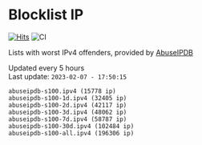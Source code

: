 # Blocklist IP

[![Hits](https://hits.seeyoufarm.com/api/count/incr/badge.svg?url=https%3A%2F%2Fgithub.com%2Fborestad%2Fblocklist-ip%2F&count_bg=%2379C83D&title_bg=%23555555&icon=&icon_color=%23E7E7E7&title=hits&edge_flat=false)](https://hits.seeyoufarm.com)  ![CI](https://img.shields.io/github/workflow/status/borestad/blocklist-ip/CI?style=flat-square)

Lists with worst IPv4 offenders, provided by [AbuseIPDB](https://www.abuseipdb.com/)

<!-- FOOTER-PLACEHOLDER -->
Updated every 5 hours<br>
Last update: `2023-02-07 - 17:50:15`
```
abuseipdb-s100.ipv4 (15778 ip)
abuseipdb-s100-1d.ipv4 (32405 ip)
abuseipdb-s100-2d.ipv4 (42117 ip)
abuseipdb-s100-3d.ipv4 (48062 ip)
abuseipdb-s100-7d.ipv4 (58787 ip)
abuseipdb-s100-30d.ipv4 (102484 ip)
abuseipdb-s100-all.ipv4 (196306 ip)
```
